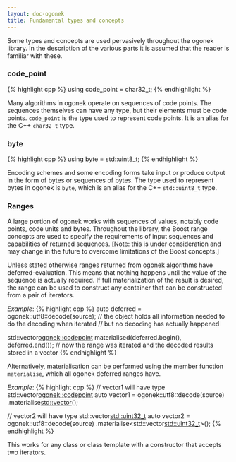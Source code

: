 ```yaml
---
layout: doc-ogonek
title: Fundamental types and concepts
---
```


Some types and concepts are used pervasively throughout the ogonek library. In
the description of the various parts it is assumed that the reader is familiar
with these.

### code\_point

{% highlight cpp %}
using code_point = char32_t;
{% endhighlight %}

Many algorithms in ogonek operate on sequences of code points. The sequences
themselves can have any type, but their elements must be code points.
`code_point` is the type used to represent code points. It is an alias for the
C++ `char32_t` type.

### byte

{% highlight cpp %}
using byte = std::uint8_t;
{% endhighlight %}

Encoding schemes and some encoding forms take input or produce output in the
form of bytes or sequences of bytes. The type used to represent bytes in ogonek
is `byte`, which is an alias for the C++ `std::uint8_t` type.

### Ranges

A large portion of ogonek works with sequences of values, notably code points,
code units and bytes. Throughout the library, the Boost range concepts are used
to specify the requirements of input sequences and capabilities of returned
sequences. \[Note: this is under consideration and may change in the future to
overcome limitations of the Boost concepts.]

Unless stated otherwise ranges returned from ogonek algorithms have
deferred-evaluation. This means that nothing happens until the value of the
sequence is actually required. If full materialization of the result is desired,
the range can be used to construct any container that can be constructed from a
pair of iterators.

*Example*:
{% highlight cpp %}
auto deferred = ogonek::utf8::decode(source);
// the object holds all information needed to do the decoding when iterated
// but no decoding has actually happened

std::vector<ogonek::codepoint> materialised(deferred.begin(), deferred.end());
// now the range was iterated and the decoded results stored in a vector
{% endhighlight %}

Alternatively, materialisation can be performed using the member function
`materialise`, which all ogonek deferred ranges have.

*Example*:
{% highlight cpp %}
// vector1 will have type std::vector<ogonek::codepoint>
auto vector1 = ogonek::utf8::decode(source)
                   .materialise<std::vector>();

// vector2 will have type std::vector<std::uint32_t>
auto vector2 = ogonek::utf8::decode(source)
                   .materialise<std::vector<std::uint32_t>>();
{% endhighlight %}

This works for any class or class template with a constructor that accepts two
iterators.
